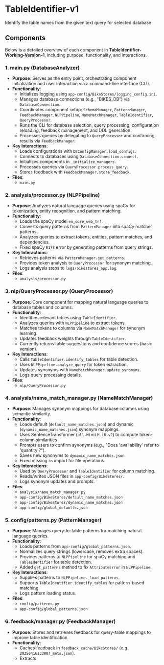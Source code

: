# TableIdentifier-v1
 Identify the table names from the given text query for selected database


## Components

Below is a detailed overview of each component in **TableIdentifier-Working-Version-1**, including purpose, functionality, and interactions.

### 1. main.py (DatabaseAnalyzer)
- **Purpose**: Serves as the entry point, orchestrating component initialization and user interaction via a command-line interface (CLI).
- **Functionality**:
  - Initializes logging using `app-config/BikeStores/logging_config.ini`.
  - Manages database connections (e.g., "BIKES_DB") via `DatabaseConnection`.
  - Coordinates component setup: `SchemaManager`, `PatternManager`, `FeedbackManager`, `NLPPipeline`, `NameMatchManager`, `TableIdentifier`, `QueryProcessor`.
  - Runs the CLI for database selection, query processing, configuration reloading, feedback management, and DDL generation.
  - Processes queries by delegating to `QueryProcessor` and confirming results via `FeedbackManager`.
- **Key Interactions**:
  - Loads configurations with `DBConfigManager.load_configs`.
  - Connects to databases using `DatabaseConnection.connect`.
  - Initializes components in `_initialize_managers`.
  - Processes queries via `QueryProcessor.process_query`.
  - Stores feedback with `FeedbackManager.store_feedback`.
- **Files**:
  - `main.py`

### 2. analysis/processor.py (NLPPipeline)
- **Purpose**: Analyzes natural language queries using spaCy for tokenization, entity recognition, and pattern matching.
- **Functionality**:
  - Loads the spaCy model `en_core_web_trf`.
  - Converts query patterns from `PatternManager` into spaCy matcher patterns.
  - Analyzes queries to extract tokens, entities, pattern matches, and dependencies.
  - Fixed spaCy `E178` error by generating patterns from query strings.
- **Key Interactions**:
  - Retrieves patterns via `PatternManager.get_patterns`.
  - Provides token analysis to `QueryProcessor` for synonym matching.
  - Logs analysis steps to `logs/bikestores_app.log`.
- **Files**:
  - `analysis/processor.py`

### 3. nlp/QueryProcessor.py (QueryProcessor)
- **Purpose**: Core component for mapping natural language queries to database tables and columns.
- **Functionality**:
  - Identifies relevant tables using `TableIdentifier`.
  - Analyzes queries with `NLPPipeline` to extract tokens.
  - Matches tokens to columns via `NameMatchManager` for synonym learning.
  - Updates feedback weights through `TableIdentifier`.
  - Currently returns table suggestions and confidence scores (basic version).
- **Key Interactions**:
  - Calls `TableIdentifier.identify_tables` for table detection.
  - Uses `NLPPipeline.analyze_query` for token extraction.
  - Updates synonyms with `NameMatchManager.update_synonyms`.
  - Logs query processing details.
- **Files**:
  - `nlp/QueryProcessor.py`

### 4. analysis/name_match_manager.py (NameMatchManager)
- **Purpose**: Manages synonym mappings for database columns using semantic similarity.
- **Functionality**:
  - Loads default (`default_name_matches.json`) and dynamic (`dynamic_name_matches.json`) synonym mappings.
  - Uses SentenceTransformer (`all-MiniLM-L6-v2`) to compute token-column similarities.
  - Prompts users to confirm synonyms (e.g., "Does 'availability' refer to 'quantity'?").
  - Saves new synonyms to `dynamic_name_matches.json`.
  - Fixed missing `os` import for file operations.
- **Key Interactions**:
  - Used by `QueryProcessor` and `TableIdentifier` for column matching.
  - Reads/writes JSON files in `app-config/BikeStores/`.
  - Logs synonym updates and prompts.
- **Files**:
  - `analysis/name_match_manager.py`
  - `app-config/BikeStores/default_name_matches.json`
  - `app-config/BikeStores/dynamic_name_matches.json`
  - `app-config/global_defaults.json`

### 5. config/patterns.py (PatternManager)
- **Purpose**: Manages query-to-table patterns for matching natural language queries.
- **Functionality**:
  - Loads patterns from `app-config/global_patterns.json`.
  - Normalizes query strings (lowercase, removes extra spaces).
  - Provides patterns to `NLPPipeline` for spaCy matching and `TableIdentifier` for table detection.
  - Added `get_patterns` method to fix `AttributeError` in `NLPPipeline`.
- **Key Interactions**:
  - Supplies patterns to `NLPPipeline._load_patterns`.
  - Supports `TableIdentifier.identify_tables` for pattern-based matching.
  - Logs pattern loading status.
- **Files**:
  - `config/patterns.py`
  - `app-config/global_patterns.json`

### 6. feedback/manager.py (FeedbackManager)
- **Purpose**: Stores and retrieves feedback for query-table mappings to improve table identification.
- **Functionality**:
  - Caches feedback in `feedback_cache/BikeStores/` (e.g., `20250416133007_meta.json`).
  - Extracts